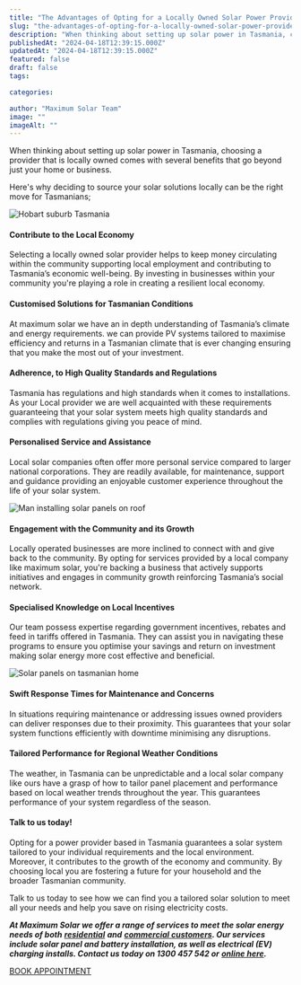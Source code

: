 ```yaml
---
title: "The Advantages of Opting for a Locally Owned Solar Power Provider, in Tasmania"
slug: "the-advantages-of-opting-for-a-locally-owned-solar-power-provider-in-tasmania"
description: "When thinking about setting up solar power in Tasmania, choosing a provider that is locally owned comes with several benefits that go beyond just your home or b"
publishedAt: "2024-04-18T12:39:15.000Z"
updatedAt: "2024-04-18T12:39:15.000Z"
featured: false
draft: false
tags:

categories:

author: "Maximum Solar Team"
image: ""
imageAlt: ""
---
```


When thinking about setting up solar power in Tasmania, choosing a provider that is locally owned comes with several benefits that go beyond just your home or business.

Here's why deciding to source your solar solutions locally can be the right move for Tasmanians;

![Hobart suburb Tasmania](/images/blog/image-16.jpg)

#### Contribute to the Local Economy

Selecting a locally owned solar provider helps to keep money circulating within the community supporting local employment and contributing to Tasmania’s economic well-being. By investing in businesses within your community you're playing a role in creating a resilient local economy.

#### Customised Solutions for Tasmanian Conditions

At maximum solar we have an in depth understanding of Tasmania’s climate and energy requirements. we can provide PV systems tailored to maximise efficiency and returns in a Tasmanian climate that is ever changing ensuring that you make the most out of your investment.

#### Adherence, to High Quality Standards and Regulations

Tasmania has regulations and high standards when it comes to installations. As your Local provider we are well acquainted with these requirements guaranteeing that your solar system meets high quality standards and complies with regulations giving you peace of mind.

#### Personalised Service and Assistance

Local solar companies often offer more personal service compared to larger national corporations. They are readily available, for maintenance, support and guidance providing an enjoyable customer experience throughout the life of your solar system.

![Man installing solar panels on roof](/images/blog/image-17.jpg)

#### Engagement with the Community and its Growth

Locally operated businesses are more inclined to connect with and give back to the community. By opting for services provided by a local company like maximum solar, you're backing a business that actively supports initiatives and engages in community growth reinforcing Tasmania’s social network.

#### Specialised Knowledge on Local Incentives

Our team possess expertise regarding government incentives, rebates and feed in tariffs offered in Tasmania. They can assist you in navigating these programs to ensure you optimise your savings and return on investment making solar energy more cost effective and beneficial.

![Solar panels on tasmanian home](/images/blog/image-18.JPG)

#### Swift Response Times for Maintenance and Concerns

In situations requiring maintenance or addressing issues owned providers can deliver responses due to their proximity. This guarantees that your solar system functions efficiently with downtime minimising any disruptions.

#### Tailored Performance for Regional Weather Conditions

The weather, in Tasmania can be unpredictable and a local solar company like ours have a grasp of how to tailor panel placement and performance based on local weather trends throughout the year. This guarantees performance of your system regardless of the season.

#### Talk to us today!

Opting for a power provider based in Tasmania guarantees a solar system tailored to your individual requirements and the local environment. Moreover, it contributes to the growth of the economy and community. By choosing local you are fostering a future for your household and the broader Tasmanian community.  

Talk to us today to see how we can find you a tailored solar solution to meet all your needs and help you save on rising electricity costs.

**_At Maximum Solar we offer a range of services to meet the solar energy needs of both_** [**_residential_**](/residential-solar) **_and_** [**_commercial customers_**](/commercial-solar)**_. Our services include solar panel and battery installation, as well as electrical (EV) charging installs. Contact us today on 1300 457 542 or_** [**_online here_**](/contact)**_._**

[BOOK APPOINTMENT](/contact)
